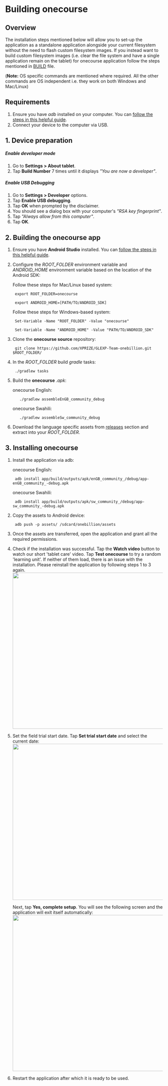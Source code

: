 # Building onecourse

## Overview
The installation steps mentioned below will allow you to set-up the application as a standalone application alongside your current filesystem without the need to flash custom filesystem images. If you instead want to build custom filesystem images (i.e. clear the file system and have a single application remain on the tablet) for onecourse application follow the steps mentioned in [BUILD](https://github.com/XPRIZE/GLEXP-Team-onebillion/blob/master/BUILD.md) file.

(**Note:** OS specific commands are mentioned where required. All the other commands are OS independent i.e. they work on both Windows and Mac/Linux)

## Requirements
1. Ensure you have _adb_ installed on your computer. You can [follow the steps in this helpful guide](https://www.androidpit.com/how-to-install-adb-and-fastboot).
2. Connect your device to the computer via USB.

## 1. Device preparation

##### Enable developer mode
1. Go to **Settings > About tablet**.
2. Tap **Build Number** 7 times until it displays _"You are now a developer"_.

##### Enable USB Debugging
1. Go to **Settings > Developer** options.
2. Tap **Enable USB debugging**.
3. Tap **OK** when prompted by the disclaimer.
4. You should see a dialog box with your computer's _"RSA key fingerprint"_.
5. Tap _"Always allow from this computer"_.
6. Tap **OK**.

## 2. Building the onecourse app

1. Ensure you have **Android Studio** installed. You can [follow the steps in this helpful guide](https://developer.android.com/studio/install.html).

2. Configure the _ROOT_FOLDER_ environment variable and _ANDROID_HOME_ environment variable based on the location of the Android SDK:  
   
   Follow these steps for Mac/Linux based system:
	
		export ROOT_FOLDER=onecourse
		
		export ANDROID_HOME=[PATH/TO/ANDROID_SDK]
		
   Follow these steps for Windows-based system:

		Set-Variable -Name "ROOT_FOLDER" -Value "onecourse"
		
		Set-Variable -Name "ANDROID_HOME" -Value "PATH/TO/ANDROID_SDK"
		
3. Clone the **onecourse source** repository:
		
		git clone https://github.com/XPRIZE/GLEXP-Team-onebillion.git $ROOT_FOLDER/
		
4. In the _ROOT_FOLDER_ build _gradle_ tasks:

        ./gradlew tasks
		
5. Build the **onecourse** _.apk_:

	onecourse English:

          ./gradlew assembleEnGB_community_debug
	  
	onecourse Swahili:
	
          ./gradlew assembleSw_community_debug
		  
6. Download the language specific assets from [releases](https://github.com/XPRIZE/GLEXP-Team-onebillion/releases/tag/v3.0.0) section and extract into your _ROOT_FOLDER_.
		
## 3. Installing onecourse

1. Install the application via adb:

	onecourse English:

		adb install app/build/outputs/apk/enGB_community_/debug/app-enGB_community_-debug.apk
		
	onecourse Swahili:
	
		adb install app/build/outputs/apk/sw_community_/debug/app-sw_community_-debug.apk
		
2. Copy the assets to Android device:

		adb push -p assets/ /sdcard/onebillion/assets
		
3. Once the assets are transferred, open the application and grant all the required permissions.

4. Check if the installation was successful. Tap the **Watch video** button to watch our short 'tablet care' video. Tap **Test onecourse** to try a random 'learning unit'. If neither of them load, there is an issue with the installation. Please reinstall the application by following steps 1 to 3 again.
	<img src="https://onebillion.org/img/xprize/setup-ss/screen1.png" width="850" height="500">

5. Set the field trial start date. Tap **Set trial start date** and select the current date: <img src="https://onebillion.org/img/xprize/setup-ss/screen2.png" width="850" height="500">
  
   Next, tap **Yes, complete setup**. You will see the following screen and the application will exit itself automatically:  
	<img src="https://onebillion.org/img/xprize/setup-ss/screen4.png" width="850" height="500">

6. Restart the application after which it is ready to be used.
